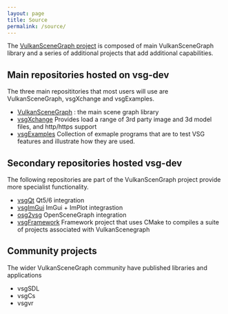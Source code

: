 ```yaml
---
layout: page
title: Source
permalink: /source/
---
```


The [VulkanSceneGraph project](https://github.com/vsg-dev) is composed of main VulkanSceneGraph library and a series of additional projects that add additional capabilities.

## Main repositories hosted on vsg-dev

The three main reposititories that most users will use are VulkanSceneGraph, vsgXchange and vsgExamples.

* [VulkanSceneGraph](https://github.com/vsg-dev/VulkanSceneGraph.git) : the main scene graph library
* [vsgXchange](https://github.com/vsg-dev/vsgXchange.git) Provides load a range of 3rd party image and 3d model files, and http/https support
* [vsgExamples](https://github.com/vsg-dev/vsgExamples.git) Collection of exmaple programs that are to test VSG features and illustrate how they are used.

## Secondary repositories hosted vsg-dev

The following repositories are part of the VulkanScenGraph project provide more specialist functionality.

* [vsgQt](https://github.com/vsg-dev/vsgQt) Qt5/6 integration
* [vsgImGui](https://github.com/vsg-dev/vsgImGui.git) ImGui + ImPlot integrastion
* [osg2vsg](https://github.com/vsg-dev/osg2vsg.git) OpenSceneGraph integration
* [vsgFramework](https://github.com/vsg-dev/vsgFramework.git) Framework project that uses CMake to compiles a suite of projects associated with VulkanScenegraph

## Community projects

The wider VulkanSceneGraph community have published libraries and applications

* vsgSDL
* vsgCs
* vsgvr
